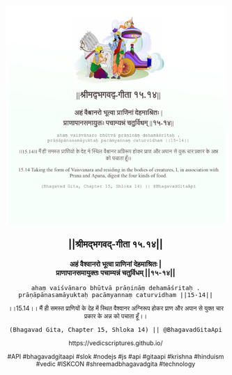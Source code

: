 <img src="../../asset/BG_15_14.png"/>
<center><h2>||श्रीमद्‍भगवद्‍-गीता १५.१४||</h2>
<h3>अहं वैश्वानरो भूत्वा प्राणिनां देहमाश्रितः |<br/>प्राणापानसमायुक्तः पचाम्यन्नं चतुर्विधम् ||१५-१४||</h3>
<pre>ahaṃ vaiśvānaro bhūtvā prāṇināṃ dehamāśritaḥ .<br/>prāṇāpānasamāyuktaḥ pacāmyannaṃ caturvidham ||15-14||</pre>
<p>।।15.14।। मैं ही समस्त प्राणियों के देह में स्थित वैश्वानर अग्निरूप होकर प्राण और अपान से युक्त चार प्रकार के अन्न को पचाता हूँ।।</p>
<pre>(Bhagavad Gita, Chapter 15, Shloka 14) || @BhagavadGitaApi</pre><p>https://vedicscriptures.github.io/</p><p>#API #bhagavadgitaapi #slok #nodejs #js #api #gitaapi #krishna #hinduism #vedic #ISKCON #shreemadbhagavadgita #technology</p></center>